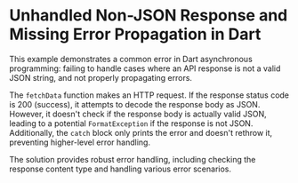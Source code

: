 # Unhandled Non-JSON Response and Missing Error Propagation in Dart

This example demonstrates a common error in Dart asynchronous programming: failing to handle cases where an API response is not a valid JSON string, and not properly propagating errors.

The `fetchData` function makes an HTTP request.  If the response status code is 200 (success), it attempts to decode the response body as JSON. However, it doesn't check if the response body is actually valid JSON, leading to a potential `FormatException` if the response is not JSON.  Additionally, the `catch` block only prints the error and doesn't rethrow it, preventing higher-level error handling.

The solution provides robust error handling, including checking the response content type and handling various error scenarios.